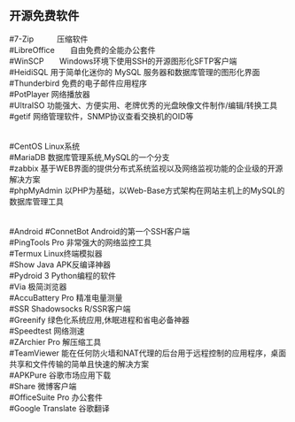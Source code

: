 ## 开源免费软件
#7-Zip&emsp;&emsp;&emsp;压缩软件<br>
#LibreOffice&emsp;&emsp;自由免费的全能办公套件<br>
#WinSCP&emsp;&emsp;Windows环境下使用SSH的开源图形化SFTP客户端<br>
#HeidiSQL         用于简单化迷你的 MySQL 服务器和数据库管理的图形化界面<br>
#Thunderbird      免费的电子邮件应用程序<br>
#PotPlayer        网络播放器<br>
#UltraISO         功能强大、方便实用、老牌优秀的光盘映像文件制作/编辑/转换工具<br>
#getif            网络管理软件，SNMP协议查看交换机的OID等<br>
<br>
<br>
#CentOS           Linux系统<br>
#MariaDB          数据库管理系统,MySQL的一个分支<br>
#zabbix           基于WEB界面的提供分布式系统监视以及网络监视功能的企业级的开源解决方案<br>
#phpMyAdmin       以PHP为基础，以Web-Base方式架构在网站主机上的MySQL的数据库管理工具<br>
<br>
<br>
#Android
#ConnetBot        Android的第一个SSH客户端<br>
#PingTools Pro    非常强大的网络监控工具<br>
#Termux           Linux终端模拟器<br>
#Show Java        APK反编译神器<br>
#Pydroid 3        Python编程的软件<br>
#Via              极简浏览器<br>
#AccuBattery Pro  精准电量测量<br>
#SSR              Shadowsocks R/SSR客户端<br>
#Greenify         绿色化系统应用,休眠进程和省电必备神器<br>
#Speedtest        网络测速<br>
#ZArchier Pro     解压缩工具<br>
#TeamViewer       能在任何防火墙和NAT代理的后台用于远程控制的应用程序，桌面共享和文件传输的简单且快速的解决方案<br>
#APKPure          谷歌市场应用下载<br>
#Share            微博客户端<br>
#OfficeSuite Pro  办公套件<br>
#Google Translate 谷歌翻译<br>
